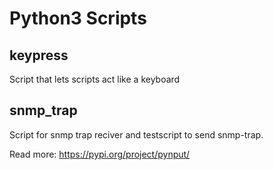 # Python3 Scripts


## keypress

Script that lets scripts act like a keyboard


## snmp_trap

Script for snmp trap reciver and testscript to send snmp-trap.

Read more: https://pypi.org/project/pynput/
